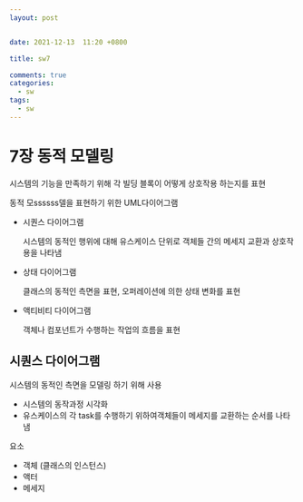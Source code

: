 ```yaml
---
layout: post


date: 2021-12-13  11:20 +0800

title: sw7

comments: true
categories: 
  - sw
tags: 
  - sw
---
```




# 7장 동적 모델링

시스템의 기능을 만족하기 위해 각 빌딩 블록이 어떻게 상호작용 하는지를 표현



동적 모ssssss델을 표현하기 위한 UML다이어그램

- 시퀀스 다이어그램

  시스템의 동적인 행위에 대해 유스케이스 단위로 객체들 간의 메세지 교환과 상호작용을 나타냄

- 상태 다이어그램

  클래스의 동적인 측면을 표현, 오퍼레이션에 의한 상태 변화를 표현

- 액티비티 다이어그램

  객체나 컴포넌트가 수행하는 작업의 흐름을 표현



## 시퀀스 다이어그램

시스템의 동적인 측면을 모델링 하기 위해 사용

- 시스템의 동작과정 시각화
- 유스케이스의 각 task를 수행하기 위하여객체들이 메세지를 교환하는 순서를 나타냄



요소

- 객체 (클래스의 인스턴스)
- 액터
- 메세지



